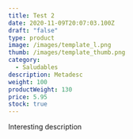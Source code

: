```yaml
---
title: Test 2
date: 2020-11-09T20:07:03.100Z
draft: "false"
type: product
image: /images/template_l.png
thumb: /images/template_thumb.png
category:
  - Saludables
description: Metadesc
weight: 100
productWeight: 130
price: 5.95
stock: true
---
```

Interesting description